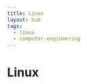 ```yaml
---
title: Linux
layout: hub
tags:
  - linux
  - computer-engineering
---
```


# Linux

<!--
	This can be empty
	This can be an index
	This can be it's own note
-->
